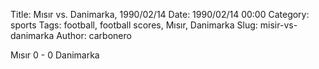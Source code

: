 Title: Mısır vs. Danimarka, 1990/02/14
Date: 1990/02/14 00:00
Category: sports
Tags: football, football scores, Mısır, Danimarka
Slug: misir-vs-danimarka
Author: carbonero


Mısır 0 - 0 Danimarka

